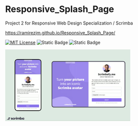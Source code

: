 # Responsive_Splash_Page
Project 2 for Responsive Web Design Specialization / Scrimba

https://ramirezjm.github.io/Responsive_Splash_Page/

[![MIT License](https://img.shields.io/badge/License-MIT-green.svg)](https://choosealicense.com/licenses/mit/)
![Static Badge](https://img.shields.io/badge/HTML5-%23f06529)
![Static Badge](https://img.shields.io/badge/CSS3-%232965f1)

<div>
    <img src="./assets/images/screenshot.jpg" width="400"img> 
</div>
